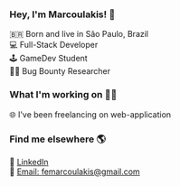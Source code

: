 ### Hey, I'm Marcoulakis! 👋

🇧🇷 Born and live in São Paulo, Brazil <br>
💻 Full-Stack Developer <br>
🕹️ GameDev Student <br>
👩‍💻 Bug Bounty Researcher

### What I'm working on 👨‍💻

🌐 I've been freelancing on web-application<br>

### Find me elsewhere 🌎

💼 [LinkedIn](www.linkedin.com/in/marcoulakis/) <br>
📧 [Email: femarcoulakis@gmail.com](mailto:femarcoulakis@gmail.com) 
